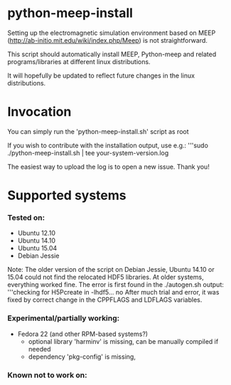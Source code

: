 # python-meep-install
Setting up the electromagnetic simulation environment based on MEEP (http://ab-initio.mit.edu/wiki/index.php/Meep) is not straightforward.

This script should automatically install MEEP, Python-meep and related programs/libraries at different linux distributions.

It will hopefully be updated to reflect future changes in the linux distributions.


# Invocation 
You can simply run the 'python-meep-install.sh' script as root

If you wish to contribute with the installation output, use e.g.:
'''sudo ./python-meep-install.sh | tee your-system-version.log

The easiest way to upload the log is to open a new issue. Thank you!

# Supported systems
### Tested on:
* Ubuntu 12.10
* Ubuntu 14.10
* Ubuntu 15.04
* Debian Jessie

Note: The older version of the script on Debian Jessie, Ubuntu 14.10 or 15.04 could not find the relocated HDF5 libraries. At older systems, everything worked fine.
The error is first found in the ./autogen.sh output: '''checking for H5Pcreate in -lhdf5... no
After much trial and error, it was fixed by correct change in the CPPFLAGS and LDFLAGS variables.

### Experimental/partially working:
* Fedora 22  (and other RPM-based systems?)
  * optional library 'harminv' is missing, can be manually compiled if needed
  * dependency 'pkg-config' is missing,

### Known not to work on:


